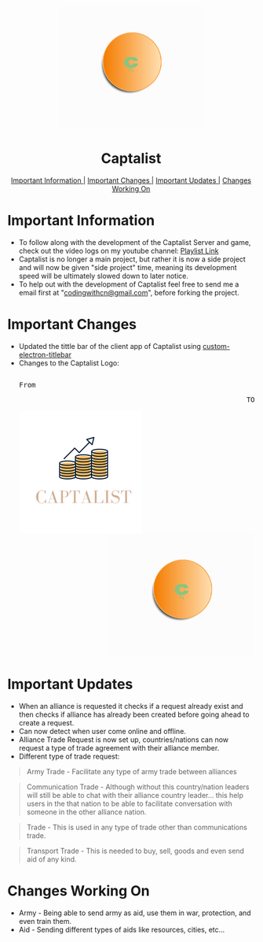 <p align="center">
  <img src="https://github.com/Captalist/CaptalistServer/blob/main/Facebook%20Post%20940x788%20px%405x.png" height=250>
</p>

<h1 align="center">Captalist</h1>
<p align="center">
  <a href="https://github.com/Captalist/CaptalistServer#important-information">Important Information |</a>
  <a href="https://github.com/Captalist/CaptalistServer#important-changes">Important Changes |</a>
  <a href="https://github.com/Captalist/CaptalistServer#important-updates">Important Updates |</a>
  <a href="https://github.com/Captalist/CaptalistServer#changes-working-on">Changes Working On</a>
</p>

# Important Information
- To follow along with the development of the Captalist Server and game, check out the video logs on my youtube channel: <a href="https://youtube.com/playlist?list=PLDwvtvMiA-0_wbq37Sahp0ajwelzsyLX3">Playlist Link</a>
- Captalist is no longer a main project, but rather it is now a side project and will now be given "side project" time, meaning its development speed will be ultimately slowed down to later notice.
- To help out with the development of Captalist feel free to send me a email first at "codingwithcn@gmail.com", before forking the project.

# Important Changes
- Updated the tittle bar of the client app of Captalist using <a href="https://www.npmjs.com/package/custom-electron-titlebar">custom-electron-titlebar</a>
- Changes to the Captalist Logo: <pre><p>From</p><p align="right">TO</p><img src="https://github.com/Captalist/CaptalistServer/blob/main/static/images/True%20Fro%20Barbers.png" height=250 align="left"><img src="https://github.com/Captalist/CaptalistServer/blob/main/Facebook%20Post%20940x788%20px%405x.png" height=250 align="right"></pre>



# Important Updates
- When an alliance is requested it checks if a request already exist and then checks if alliance has already been created before going ahead to create a request.
- Can now detect when user come online and offline.
- Alliance Trade Request is now set up, countries/nations can now request a type of trade agreement with their alliance member.
- Different type of trade request:
> Army Trade - Facilitate any type of army trade between alliances


> Communication Trade - Although without this country/nation leaders will still be able to chat with their alliance country leader... this help users in the that nation to be able to facilitate conversation with someone in the other alliance nation.


> Trade - This is used in any type of trade other than communications trade.


> Transport Trade - This is needed to buy, sell, goods and even send aid of any kind.


# Changes Working On
- Army - Being able to send army as aid, use them in war, protection, and even train them.
- Aid - Sending different types of aids like resources, cities, etc...
